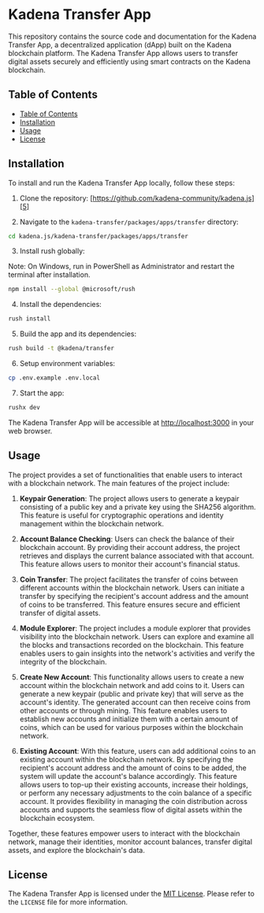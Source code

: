 # Kadena Transfer App

This repository contains the source code and documentation for the Kadena
Transfer App, a decentralized application (dApp) built on the Kadena blockchain
platform. The Kadena Transfer App allows users to transfer digital assets
securely and efficiently using smart contracts on the Kadena blockchain.

## Table of Contents

- [Table of Contents][1]
- [Installation][2]
- [Usage][3]
- [License][4]

## Installation

To install and run the Kadena Transfer App locally, follow these steps:

1.  Clone the repository: [https://github.com/kadena-community/kadena.js][5]

2.  Navigate to the `kadena-transfer/packages/apps/transfer` directory:

```bash
cd kadena.js/kadena-transfer/packages/apps/transfer
```

3.  Install rush globally:

Note: On Windows, run in PowerShell as Administrator and restart the terminal
after installation.

```bash
npm install --global @microsoft/rush
```

4.  Install the dependencies:

```bash
rush install
```

5.  Build the app and its dependencies:

```bash
rush build -t @kadena/transfer
```

6.  Setup environment variables:

```bash
cp .env.example .env.local
```

7.  Start the app:

```bash
rushx dev
```

The Kadena Transfer App will be accessible at [http://localhost:3000][6] in your
web browser.

## Usage

The project provides a set of functionalities that enable users to interact with
a blockchain network. The main features of the project include:

1.  **Keypair Generation**: The project allows users to generate a keypair
    consisting of a public key and a private key using the SHA256 algorithm.
    This feature is useful for cryptographic operations and identity management
    within the blockchain network.

2.  **Account Balance Checking**: Users can check the balance of their
    blockchain account. By providing their account address, the project
    retrieves and displays the current balance associated with that account.
    This feature allows users to monitor their account's financial status.

3.  **Coin Transfer**: The project facilitates the transfer of coins between
    different accounts within the blockchain network. Users can initiate a
    transfer by specifying the recipient's account address and the amount of
    coins to be transferred. This feature ensures secure and efficient transfer
    of digital assets.

4.  **Module Explorer**: The project includes a module explorer that provides
    visibility into the blockchain network. Users can explore and examine all
    the blocks and transactions recorded on the blockchain. This feature enables
    users to gain insights into the network's activities and verify the
    integrity of the blockchain.

5.  **Create New Account**: This functionality allows users to create a new
    account within the blockchain network and add coins to it. Users can
    generate a new keypair (public and private key) that will serve as the
    account's identity. The generated account can then receive coins from other
    accounts or through mining. This feature enables users to establish new
    accounts and initialize them with a certain amount of coins, which can be
    used for various purposes within the blockchain network.

6.  **Existing Account**: With this feature, users can add additional coins to
    an existing account within the blockchain network. By specifying the
    recipient's account address and the amount of coins to be added, the system
    will update the account's balance accordingly. This feature allows users to
    top-up their existing accounts, increase their holdings, or perform any
    necessary adjustments to the coin balance of a specific account. It provides
    flexibility in managing the coin distribution across accounts and supports
    the seamless flow of digital assets within the blockchain ecosystem.

Together, these features empower users to interact with the blockchain network,
manage their identities, monitor account balances, transfer digital assets, and
explore the blockchain's data.

## License

The Kadena Transfer App is licensed under the [MIT License][7]. Please refer to
the `LICENSE` file for more information.

[1]: #table-of-contents
[2]: #installation
[3]: #usage
[4]: #license
[5]: https://github.com/kadena-community/kadena.js
[6]: http://localhost:3000
[7]:
  https://github.com/kadena-community/kadena.js/blob/kadena-transfer/packages/apps/transfer/LICENSE
